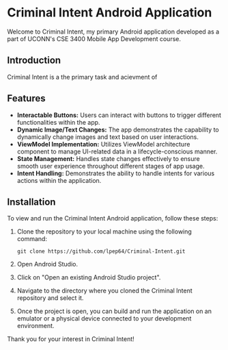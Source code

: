 # Criminal Intent Android Application

Welcome to Criminal Intent, my primary Android application developed as a part of UCONN's CSE 3400 Mobile App Development course. 

## Introduction

Criminal Intent is a the primary task and acievment of

## Features

- **Interactable Buttons:** Users can interact with buttons to trigger different functionalities within the app.
- **Dynamic Image/Text Changes:** The app demonstrates the capability to dynamically change images and text based on user interactions.
- **ViewModel Implementation:** Utilizes ViewModel architecture component to manage UI-related data in a lifecycle-conscious manner.
- **State Management:** Handles state changes effectively to ensure smooth user experience throughout different stages of app usage.
- **Intent Handling:** Demonstrates the ability to handle intents for various actions within the application.

## Installation

To view and run the Criminal Intent Android application, follow these steps:

1. Clone the repository to your local machine using the following command:
   ```
   git clone https://github.com/lpep64/Criminal-Intent.git
   ```

2. Open Android Studio.

3. Click on "Open an existing Android Studio project".

4. Navigate to the directory where you cloned the Criminal Intent repository and select it.

5. Once the project is open, you can build and run the application on an emulator or a physical device connected to your development environment.

Thank you for your interest in Criminal Intent!